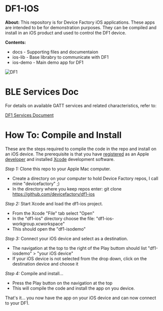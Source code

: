 DF1-IOS
=======

**About:** This repository is for Device Factory iOS applications.  These apps are intended to be for demonstration purposes.  They can be compiled and install in an iOS product and used to control the DF1 device.

**Contents:**
* docs - Supporting files and documentaion
* ios-lib - Base librabry to communicate with DF1
* ios-demo - Main demo app for DF1

![DF1](https://raw.githubusercontent.com/devicefactory/share/master/media/df1/df1.png)

BLE Services Doc
================

For details on available GATT services and related characteristics, refer to:

[DF1 Services Document](https://github.com/devicefactory/df1-manual/blob/master/manual.md)

How To: Compile and Install
===========================

These are the steps required to complie the code in the repo and install on an iOS device.  The prerequisite is that you have [registered](https://developer.apple.com/register) as an Apple [developer](https://developer.apple.com) and installed [Xcode](https://developer.apple.com/xcode) development software.

*Step 1:* Clone this repo to your Apple Mac computer.
* Create a directory on your computer to hold Device Factory repos, I call mine "devicefactory" ;)
* In the directory where you keep repos enter: git clone https://github.com/devicefactory/df1-ios

*Step 2:* Start Xcode and load the df1-ios project.
* From the Xcode "File" tab select "Open"
* In the "df1-ios" directory choose the file: "df1-ios-workgroup.xcworkspace"
* This should open the "df1-isodemo"

*Step 3:* Connect your iOS device and select as a destination.
* The navigation at the top to the right of the Play buttom should list "df1-iosdemo" > "your iOS device"
* If your iOS device is not selected from the drop down, click on the destination device and choose it

*Step 4:* Compile and install...
* Press the Play button on the navigation at the top
* This will compile the code and install the app on you device.

That's it... you now have the app on your iOS device and can now connect to your DF1.






